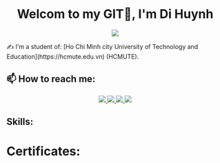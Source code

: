 <h1 align="center">Welcom to my GIT👋, I'm Di Huynh</h1>
<p align="center"><img src="https://thptquocgia.org/wp-content/uploads/2021/09/dai-hoc-spkt-tphcm.jpg"/></p>
✍ I'm a student of: [Ho Chi Minh city University of Technology and Education](https://hcmute.edu.vn) (HCMUTE).


## 📫 How to reach me:
<p align="center">
  <a href="https://www.facebook.com/zizihuynh201/" alt="Facebook">
    <img src="https://img.icons8.com/fluent/48/000000/facebook-new.png" target="_blank" />
  </a> 
  <a href="https://www.youtube.com/channel/UCbE1OiSSSK5IVVClm4A1fMg" alt="Youtube channel" target="_blank" >
    <img src="https://img.icons8.com/fluent/48/000000/youtube-play.png"/>
  </a>
  <a href="mailto:20110246@student.hcmute.edu.vn" alt="Email">
    <img src="https://img.icons8.com/fluent/48/000000/mailing.png"/>
  </a>
   </a> 
  <a href="https://www.instagram.com/_htdi_18/" alt="Instagram" target="_blank" >
    <img src="https://upload.wikimedia.org/wikipedia/commons/thumb/e/e7/Instagram_logo_2016.svg/2048px-Instagram_logo_2016.svg.png"/>
  </a>
</p>


## Skills:


# Certificates:


